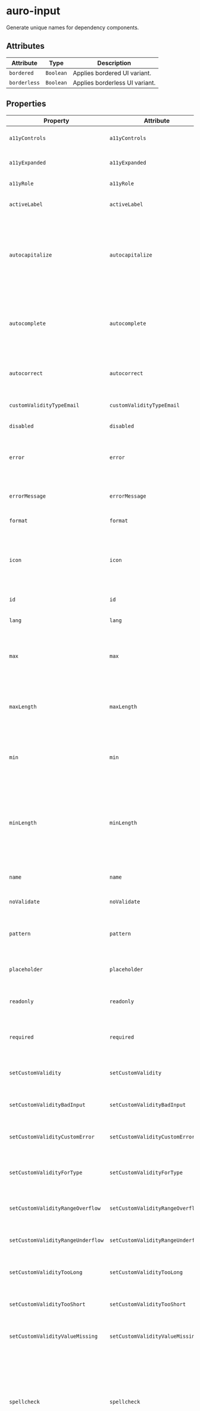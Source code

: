 # auro-input

Generate unique names for dependency components.

## Attributes

| Attribute    | Type      | Description                    |
|--------------|-----------|--------------------------------|
| `bordered`   | `Boolean` | Applies bordered UI variant.   |
| `borderless` | `Boolean` | Applies borderless UI variant. |

## Properties

| Property                          | Attribute                         | Type      | Default     | Description                                      |
|-----------------------------------|-----------------------------------|-----------|-------------|--------------------------------------------------|
| `a11yControls`                    | `a11yControls`                    | `string`  |             | The value for the aria-controls attribute.       |
| `a11yExpanded`                    | `a11yExpanded`                    | `boolean` |             | The value for the aria-expanded attribute.       |
| `a11yRole`                        | `a11yRole`                        | `string`  |             | The value for the aria-role attribute.           |
| `activeLabel`                     | `activeLabel`                     | `boolean` | false       | If set, the label will remain fixed in the active position. |
| `autocapitalize`                  | `autocapitalize`                  | `string`  |             | An enumerated attribute that controls whether and how text input is automatically capitalized as it is entered/edited by the user. [off/none, on/sentences, words, characters]. |
| `autocomplete`                    | `autocomplete`                    | `string`  |             | An enumerated attribute that defines what the user agent can suggest for autofill. At this time, only `autocomplete="off"` is supported. |
| `autocorrect`                     | `autocorrect`                     | `string`  |             | When set to `off`, stops iOS from auto-correcting words when typed into a text box. |
| `customValidityTypeEmail`         | `customValidityTypeEmail`         | `string`  |             | Custom help text message for email type validity. |
| `disabled`                        | `disabled`                        | `boolean` | false       | If set, disables the input.                      |
| `error`                           | `error`                           | `string`  |             | When defined, sets persistent validity to `customError` and sets `setCustomValidity` = attribute value. |
| `errorMessage`                    | `errorMessage`                    | `string`  |             | Contains the help text message for the current validity error. |
| `format`                          | `format`                          | `string`  |             | Specifies the input mask format.                 |
| `icon`                            | `icon`                            | `boolean` | false       | If set, will render an icon inside the input to the left of the value. Support is limited to auro-input instances with credit card format. |
| `id`                              | `id`                              | `string`  |             | Sets the unique ID of the element.               |
| `lang`                            | `lang`                            | `string`  |             | Defines the language of an element.              |
| `max`                             | `max`                             | `string`  | "undefined" | The maximum value allowed. This only applies for inputs with a type of `number` and all date formats. |
| `maxLength`                       | `maxLength`                       | `number`  | "undefined" | The maximum number of characters the user can enter into the text input. This must be an integer value `0` or higher. |
| `min`                             | `min`                             | `string`  | "undefined" | The minimum value allowed. This only applies for inputs with a type of `number` and all date formats. |
| `minLength`                       | `minLength`                       | `number`  | "undefined" | The minimum number of characters the user can enter into the text input. This must be a non-negative integer value smaller than or equal to the value specified by `maxlength`. |
| `name`                            | `name`                            | `string`  |             | Populates the `name` attribute on the input.     |
| `noValidate`                      | `noValidate`                      | `boolean` | false       | If set, disables auto-validation on blur.        |
| `pattern`                         | `pattern`                         | `string`  |             | Specifies a regular expression the form control's value should match. |
| `placeholder`                     | `placeholder`                     | `string`  |             | Define custom placeholder text, only supported by date input formats. |
| `readonly`                        | `readonly`                        | `boolean` |             | Makes the input read-only, but can be set programmatically. |
| `required`                        | `required`                        | `boolean` | false       | Populates the `required` attribute on the input. Used for client-side validation. |
| `setCustomValidity`               | `setCustomValidity`               | `string`  |             | Sets a custom help text message to display for all validityStates. |
| `setCustomValidityBadInput`       | `setCustomValidityBadInput`       | `string`  |             | Custom help text message to display when validity = `badInput`. |
| `setCustomValidityCustomError`    | `setCustomValidityCustomError`    | `string`  |             | Custom help text message to display when validity = `customError`. |
| `setCustomValidityForType`        | `setCustomValidityForType`        | `string`  | "undefined" | Custom help text message to display for the declared element `type` and type validity fails. |
| `setCustomValidityRangeOverflow`  | `setCustomValidityRangeOverflow`  | `string`  |             | Custom help text message to display when validity = `rangeOverflow`. |
| `setCustomValidityRangeUnderflow` | `setCustomValidityRangeUnderflow` | `string`  |             | Custom help text message to display when validity = `rangeUnderflow`. |
| `setCustomValidityTooLong`        | `setCustomValidityTooLong`        | `string`  |             | Custom help text message to display when validity = `tooLong`. |
| `setCustomValidityTooShort`       | `setCustomValidityTooShort`       | `string`  |             | Custom help text message to display when validity = `tooShort`. |
| `setCustomValidityValueMissing`   | `setCustomValidityValueMissing`   | `string`  |             | Custom help text message to display when validity = `valueMissing`. |
| `spellcheck`                      | `spellcheck`                      | `string`  |             | An enumerated attribute defines whether the element may be checked for spelling errors. [true, false]. When set to `false` the attribute `autocorrect` is set to `off` and `autocapitalize` is set to `none`. |
| `type`                            | `type`                            | `string`  |             | Populates the `type` attribute on the input. Allowed values are `password`, `email`, `credit-card`, `date`, `tel` or `text`. If given value is not allowed or set, defaults to `text`. |
| `validateOnInput`                 | `validateOnInput`                 | `boolean` |             | Sets validation mode to re-eval with each input. |
| `validity`                        | `validity`                        | `string`  |             | Specifies the `validityState` this element is in. |
| `value`                           | `value`                           | `string`  |             | Populates the `value` attribute on the input. Can also be read to retrieve the current value of the input. |

## Methods

| Method     | Type                                   | Description                                      |
|------------|----------------------------------------|--------------------------------------------------|
| `reset`    | `(): void`                             | Resets component to initial state.               |
| `validate` | `(force?: boolean \| undefined): void` | Validates value.<br /><br />**force**: Whether to force validation. |

## Events

| Event                       | Type               | Description                                      |
|-----------------------------|--------------------|--------------------------------------------------|
| `auroFormElement-validated` |                    | Notifies that the `validity` and `errorMessage` value has changed. |
| `auroInput-validityChange`  | `CustomEvent<any>` |                                                  |
| `input`                     |                    | Event fires when the value of an `auro-input` has been changed. |

## Slots

| Name       | Description                                   |
|------------|-----------------------------------------------|
| `helptext` | Sets the help text displayed below the input. |
| `label`    | Sets the label text for the input.            |

## CSS Shadow Parts

| Part            | Description                                      |
|-----------------|--------------------------------------------------|
| `accentIcon`    | Use for customizing the style of the accentIcon element (e.g. credit card icon, calendar icon) |
| `helpText`      | Use for customizing the style of the helpText element |
| `iconContainer` | Use for customizing the style of the iconContainer (e.g. X icon for clearing input value) |
| `label`         | Use for customizing the style of the label element |
| `wrapper`       | Use for customizing the style of the root element |
